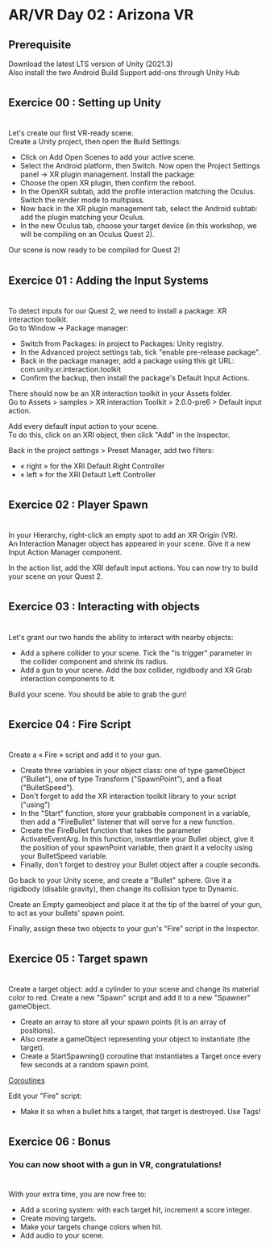 # AR/VR Day 02 : Arizona VR

## Prerequisite
Download the latest LTS version of Unity
(2021.3)  
Also install the two Android Build Support
add-ons through Unity Hub

#
## Exercice 00 : Setting up Unity
#

Let's create our first VR-ready scene.  
Create a Unity project, then open the Build Settings:  
- Click on Add Open Scenes to add your active
scene.  
- Select the Android platform, then Switch.
Now open the Project Settings panel -> XR plugin
management. Install the package:
- Choose the open XR plugin, then confirm the
reboot.
- In the OpenXR subtab, add the profile
interaction matching the Oculus. Switch the
render mode to multipass.
- Now back in the XR plugin management tab,
select the Android subtab: add the plugin
matching your Oculus.
- In the new Oculus tab, choose your target
device (in this workshop, we will be compiling
on an Oculus Quest 2).

Our scene is now ready to be compiled for Quest 2!  
#
## Exercice 01 : Adding the Input Systems
#
To detect inputs for our Quest 2, we need to install a
package: XR interaction toolkit.  
Go to Window -> Package manager:
- Switch from Packages: in project to Packages:
Unity registry.
- In the Advanced project settings tab, tick
"enable pre-release package".
- Back in the package manager, add a package
using this git URL:
com.unity.xr.interaction.toolkit
- Confirm the backup, then install the package's
Default Input Actions.

There should now be an XR interaction toolkit in your
Assets folder.  
Go to Assets > samples > XR interaction
Toolkit > 2.0.0-pre6 > Default input action. 

Add every default input action to your scene.  
To do this, click on an XRI object, then click "Add" in the Inspector.

Back in the project settings > Preset Manager, add two
filters:
- « right » for the XRI Default Right Controller
- « left » for the XRI Default Left Controller

#
## Exercice 02 : Player Spawn
#
In your Hierarchy, right-click an empty spot to add an
XR Origin (VR).  
An Interaction Manager object has appeared in your
scene. Give it a new Input Action Manager component.

In the action list, add the XRI default input actions.
You can now try to build your scene on your Quest 2.
#
## Exercice 03 : Interacting with objects
#
Let's grant our two hands the ability to interact with
nearby objects:
- Add a sphere collider to your scene. Tick the
"is trigger" parameter in the collider
component and shrink its radius.
- Add a gun to your scene. Add the box collider,
rigidbody and XR Grab interaction components
to it.  

Build your scene. You should be able to grab the gun!

#
## Exercice 04 : Fire Script
#
Create a « Fire » script and add it to your gun.
- Create three variables in your object class: one of
type gameObject ("Bullet"), one of type Transform
("SpawnPoint"), and a float ("BulletSpeed").
- Don't forget to add the XR interaction toolkit library
to your script ("using")
- In the "Start" function, store your grabbable
component in a variable, then add a "FireBullet"
listener that will serve for a new function.
- Create the FireBullet function that takes the
parameter ActivateEventArg.
In this function, instantiate your Bullet object, give it
the position of your spawnPoint variable, then grant
it a velocity using your BulletSpeed variable.
- Finally, don't forget to destroy your Bullet object
after a couple seconds.


Go back to your Unity scene, and create a "Bullet"
sphere. Give it a rigidbody (disable gravity), then
change its collision type to Dynamic.

Create an Empty gameobject and place it at the tip of
the barrel of your gun, to act as your bullets' spawn
point.

Finally, assign these two objects to your gun's "Fire"
script in the Inspector.

#
## Exercice 05 : Target spawn
#

Create a target object: add a cylinder to your scene
and change its material color to red.
Create a new "Spawn" script and add it to a new
"Spawner" gameObject.
- Create an array to store all your spawn points (it is
an array of positions).
- Also create a gameObject representing your object
to instantiate (the target).
- Create a StartSpawning() coroutine that
instantiates a Target once every few seconds at a
random spawn point.

[Coroutines](https://docs.unity3d.com/Manual/Coroutines.html)

Edit your "Fire" script:
- Make it so when a bullet hits a target, that target is
destroyed.
    Use Tags!  
#
## Exercice 06 : Bonus
### You can now shoot with a gun in VR, congratulations!
#
With your extra time, you are now free to:
- Add a scoring system: with each target hit,
increment a score integer.
- Create moving targets.
- Make your targets change colors when hit.
- Add audio to your scene.